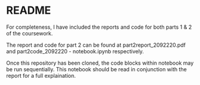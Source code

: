 # README

For completeness, I have included the reports and code for both parts 1 & 2 of the coursework.

The report and code for part 2 can be found at part2report_2092220.pdf and part2code_2092220 - notebook.ipynb respectively.

Once this repository has been cloned, the code blocks within notebook may be run sequentially. This notebook should be read in conjunction with the report for a full explaination.
